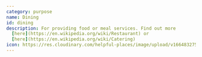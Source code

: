 ```yaml
---
category: purpose
name: Dining
id: dining
description: For providing food or meal services. Find out more
  [here](https://en.wikipedia.org/wiki/Restaurant) or
  [here](https://en.wikipedia.org/wiki/Catering)
icon: https://res.cloudinary.com/helpful-places/image/upload/v1664832756/dtpr-icons/purpose/dining_a9bqwe.svg
---
```

